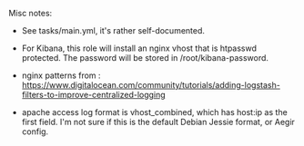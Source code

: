 Misc notes:

* See tasks/main.yml, it's rather self-documented.

* For Kibana, this role will install an nginx vhost that is htpasswd protected. The password will be stored in /root/kibana-password.

* nginx patterns from : https://www.digitalocean.com/community/tutorials/adding-logstash-filters-to-improve-centralized-logging

* apache access log format is vhost_combined, which has host:ip as the first field. I'm not sure if this is the default Debian Jessie format, or Aegir config.
